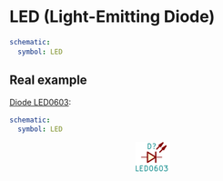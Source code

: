 LED (Light-Emitting Diode)
==========================

```yaml
schematic:
  symbol: LED
```

Real example
------------

[Diode LED0603](https://github.com/qeda/library/blob/master/diode/led0603.yaml):

```yaml
schematic:
  symbol: LED
```

<center><img src="/img/symbols/led/led0603.svg" width="60" alt="Diode LED0603"></center>
